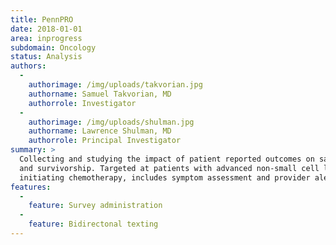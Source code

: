 ```yaml
---
title: PennPRO
date: 2018-01-01
area: inprogress
subdomain: Oncology
status: Analysis
authors:
  - 
    authorimage: /img/uploads/takvorian.jpg
    authorname: Samuel Takvorian, MD
    authorrole: Investigator
  - 
    authorimage: /img/uploads/shulman.jpg
    authorname: Lawrence Shulman, MD
    authorrole: Principal Investigator
summary: >
  Collecting and studying the impact of patient reported outcomes on satisfaction
  and survivorship. Targeted at patients with advanced non-small cell lung cancer
  initiating chemotherapy, includes symptom assessment and provider alerts
features:
  - 
    feature: Survey administration
  - 
    feature: Bidirectonal texting
---
```

